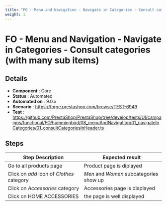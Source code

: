 ```yaml
---
title: "FO - Menu and Navigation - Navigate in Categories - Consult categories (with many sub items)"
weight: 1
---
```


# FO - Menu and Navigation - Navigate in Categories - Consult categories (with many sub items)
## Details
* **Component** : Core
* **Status** : Automated
* **Automated on** : 9.0.x
* **Scenario** : https://forge.prestashop.com/browse/TEST-6949
* **Test** : https://github.com/PrestaShop/PrestaShop/tree/develop/tests/UI/campaigns/functional/FO/hummingbird/08_menuAndNavigation/01_navigateInCategories/01_consultCategoriesInHeader.ts

## Steps
| Step Description | Expected result |
| ----- | ----- |
| Go to all products page | Product page is diplayed |
| Click on _*add*_ icon of _*Clothes*_ category | _Men_ and _Women_ subcategories show up |
| Click on _*Accessories*_ category | Accessories page is displayed |
| Click on HOME ACCESSORIES | the page is well displayed |
